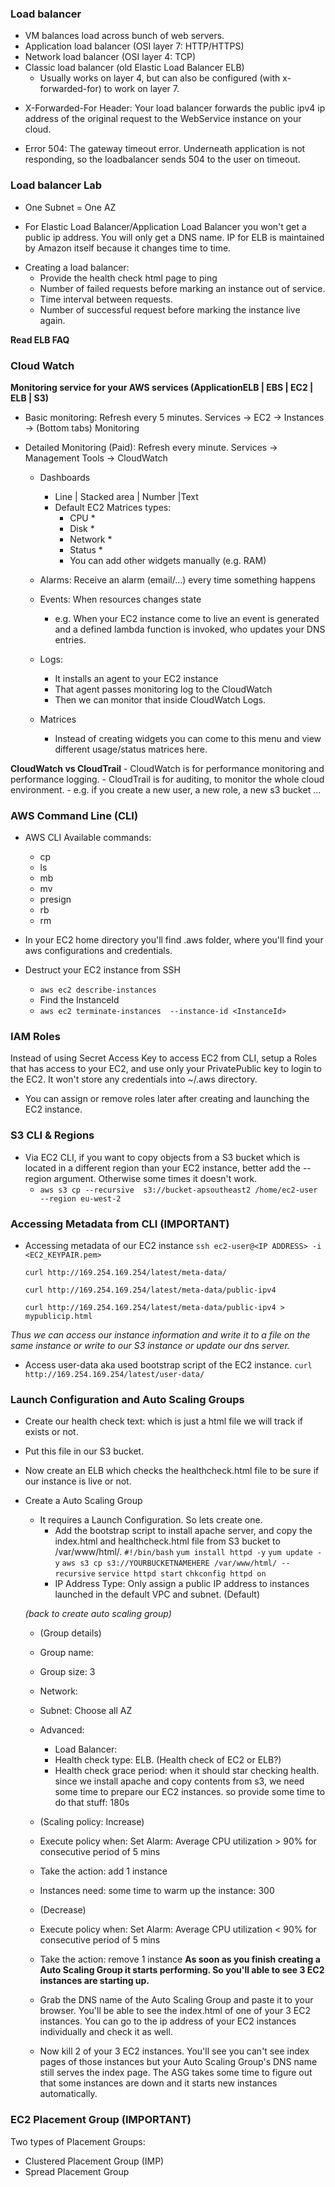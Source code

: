 ### Load balancer ###
- VM balances load across bunch of web servers.
- Application load balancer (OSI layer 7: HTTP/HTTPS)
- Network load balancer (OSI layer 4: TCP)
- Classic load balancer (old Elastic Load Balancer ELB)
    - Usually works on layer 4, but can also be configured (with x-forwarded-for) to work on layer 7.

* X-Forwarded-For Header: Your load balancer forwards the public ipv4 ip address of the original request to the WebService instance on your cloud.

* Error 504: The gateway timeout error. Underneath application is not responding, so the loadbalancer sends 504 to the user on timeout.


### Load balancer Lab ###
* One Subnet = One AZ

* For Elastic Load Balancer/Application Load Balancer you won't get a public ip address. You will only get a DNS name. IP for ELB is maintained by Amazon itself because it changes time to time.

- Creating a load balancer:
    - Provide the health check html page to ping
    - Number of failed requests before marking an instance out of service.
    - Time interval between requests.
    - Number of successful request before marking the instance live again.

**Read ELB FAQ**


### Cloud Watch ###
**Monitoring service for your AWS services (ApplicationELB | EBS | EC2 | ELB | S3)**

- Basic monitoring: Refresh every 5 minutes.
    Services -> EC2 -> Instances -> (Bottom tabs) Monitoring
- Detailed Monitoring (Paid): Refresh every minute.
    Services -> Management Tools -> CloudWatch

    * Dashboards
        - Line | Stacked area | Number |Text
        - Default EC2 Matrices types:
            - CPU *
            - Disk *
            - Network *
            - Status *
            * You can add other widgets manually (e.g. RAM)

    * Alarms: Receive an alarm (email/...) every time something happens

    * Events: When resources changes state
        - e.g. When your EC2 instance come to live an event is generated and a defined lambda function is invoked, who updates your DNS entries.

    * Logs:
        - It installs an agent to your EC2 instance
        - That agent passes monitoring log to the CloudWatch
        - Then we can monitor that inside CloudWatch Logs.

    * Matrices
        - Instead of creating widgets you can come to this menu and view different usage/status matrices here.

**CloudWatch vs CloudTrail**
    - CloudWatch is for performance monitoring and performance logging.
    - CloudTrail is for auditing, to monitor the whole cloud environment.
        - e.g. if you create a new user, a new role, a new s3 bucket ...


### AWS Command Line (CLI) ###
- AWS CLI Available commands:
    - cp
    - ls
    - mb    <!-- make a bucket -->
    - mv    <!-- move a bucket -->
    - presign
    - rb
    - rm

- In your EC2 home directory you'll find .aws folder, where you'll find your aws configurations and credentials.

- Destruct your EC2 instance from SSH
    - `aws ec2 describe-instances`
    - Find the InstanceId
    - `aws ec2 terminate-instances  --instance-id <InstanceId>`


### IAM Roles ###
Instead of using Secret Access Key to access EC2 from CLI, setup a Roles that has access to your EC2, and use only your PrivatePublic key to login to the EC2.
It won't store any credentials into ~/.aws directory.

* You can assign or remove roles later after creating and launching the EC2 instance.


### S3 CLI & Regions ###
- Via EC2 CLI, if you want to copy objects from a S3 bucket which is located in a different region than your EC2 instance, better add the --region argument. Otherwise some times it doesn't work.
    - `aws s3 cp --recursive  s3://bucket-apsoutheast2 /home/ec2-user --region eu-west-2`


### Accessing Metadata from CLI (IMPORTANT) ###
- Accessing metadata of our EC2 instance
    `ssh ec2-user@<IP ADDRESS> -i <EC2_KEYPAIR.pem>`

    `curl http://169.254.169.254/latest/meta-data/`

    `curl http://169.254.169.254/latest/meta-data/public-ipv4`

    `curl http://169.254.169.254/latest/meta-data/public-ipv4 > mypublicip.html`

*Thus we can access our instance information and write it to a file on the same instance or write to our S3 instance or update our dns server.*

- Access user-data aka used bootstrap script of the EC2 instance.
    `curl http://169.254.169.254/latest/user-data/`


### Launch Configuration and Auto Scaling Groups ###
- Create our health check text: which is just a html file we will track if exists or not.
- Put this file in our S3 bucket.
- Now create an ELB which checks the healthcheck.html file to be sure if our instance is live or not.
- Create a Auto Scaling Group
    - It requires a Launch Configuration. So lets create one.
        - Add the bootstrap script to install apache server, and copy the index.html and healthcheck.html file from S3 bucket to /var/www/html/.
            `#!/bin/bash`
            `yum install httpd -y`
            `yum update -y`
            `aws s3 cp s3://YOURBUCKETNAMEHERE /var/www/html/ --recursive`
            `service httpd start`
            `chkconfig httpd on`
        - IP Address Type: Only assign a public IP address to instances launched in the default VPC and subnet. (Default)

    *(back to create auto scaling group)*
    - (Group details)
    - Group name:
    - Group size: 3
    - Network:
    - Subnet: Choose all AZ
    - Advanced:
        - Load Balancer:
        - Health check type: ELB. (Health check of EC2 or ELB?)
        - Health check grace period: when it should star checking health. since we install apache and copy contents from s3, we need some time to prepare our EC2 instances. so provide some time to do that stuff: 180s
    - (Scaling policy: Increase)
    - Execute policy when: Set Alarm: Average CPU utilization > 90% for consecutive period of 5 mins
    - Take the action: add 1 instance
    - Instances need: some time to warm up the instance: 300
    - (Decrease)
    - Execute policy when: Set Alarm: Average CPU utilization < 90% for consecutive period of 5 mins
    - Take the action: remove 1 instance
    **As soon as you finish creating a Auto Scaling Group it starts performing. So you'll able to see 3 EC2 instances are starting up.**
    - Grab the DNS name of the Auto Scaling Group and paste it to your browser. You'll be able to see the index.html of one of your 3 EC2 instances. You can go to the ip address of your EC2 instances individually and check it as well.

    - Now kill 2 of your 3 EC2 instances. You'll see you can't see index pages of those instances but your Auto Scaling Group's DNS name still serves the index page. The ASG takes some time to figure out that some instances are down and it starts new instances automatically.


### EC2 Placement Group (IMPORTANT) ###
Two types of Placement Groups:
- Clustered Placement Group (IMP)
- Spread Placement Group